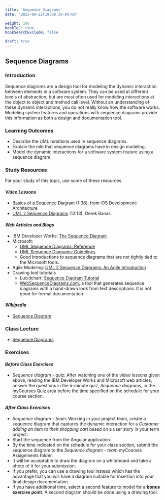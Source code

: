 ```yaml
---
title: 'Sequence Diagrams'
date: '2025-09-22T19:08:38-04:00'

weight: 100
bookToC: true
bookSearchExclude: false

draft: true
---
```


## Sequence Diagrams

### Introduction

Sequence diagrams are a design tool for modeling the dynamic interaction between elements in a software system. They can be used at different levels of abstraction, but are most often used for modeling interactions at the object to object and method call level. Without an understanding of these dynamic interactions, you do not really know how the software works. Modeling system features and operations with sequence diagrams provide this information as both a design and documentation tool.

### Learning Outcomes

* Describe the UML notations used in sequence diagrams.
* Explain the role that sequence diagrams have in design modeling.
* Model the dynamic interactions for a software system feature using a sequence diagram.

### Study Resources

For your study of this topic, use some of these resources.

#### *Video Lessons*

* [Basics of a Sequence Diagram](https://www.linkedin.com/learning/ios-development-architecture/the-sequence-diagram) (1:38), from iOS Development: Architecture
* [UML 2 Sequence Diagrams](https://www.youtube.com/watch?v=cxG-qWthxt4) (12:13), Derek Banas

#### *Web Articles and Blogs*

* IBM Developer Works: [The Sequence Diagram](https://www.ibm.com/developerworks/rational/library/3101.html)
* Microsoft: 
    * [UML Sequence Diagrams: Reference](https://msdn.microsoft.com/en-us/library/dd409377.aspx)
    * [UML Sequence Diagrams: Guidelines](https://msdn.microsoft.com/en-us/library/dd409389.aspx)
    * Good introductions to sequence diagrams that are not tightly tied to the Microsoft tools.
* Agile Modeling: [UML 2 Sequence Diagrams: An Agile Introduction](http://www.agilemodeling.com/artifacts/sequenceDiagram.htm)
* Drawing tool tutorials
    * Lucidchart: [Sequence Diagram Tutorial](https://www.lucidchart.com/pages/uml/sequence-diagram)
    * [WebSequenceDiagrams.com](https://www.websequencediagrams.com/), a tool that generates sequence diagrams with a hand-drawn look from text descriptions. It is not good for formal documentation.

#### *Wikipedia*

* [Sequence Diagram](https://en.wikipedia.org/wiki/Sequence_diagram)

### Class Lecture

* [Sequence Diagrams](/slides/sequence-diagrams.pdf)

### Exercises

#### *Before Class Exercises*

* *Sequence diagram - quiz:* After watching one of the video lessons given above, reading the IBM Developer Works and Microsoft web articles, answer the questions in the 5-minute quiz, *Sequence diagrams*, in the myCourses Quiz area before the time specified on the schedule for your course section.

#### *After Class Exercises*

* *Sequence diagram - team*: Working in your project team, create a sequence diagram that captures the dynamic interaction for a *Customer adding an item to their shopping cart* based on a user story in your term project:
* Start the sequence from the Angular application.
* By the time indicated on the schedule for your class section, submit the sequence diagram to the *Sequence diagram - team* myCourses Assignments folder.
* It will be acceptable to draw the diagram on a whiteboard and take a photo of it for your submission.
* If you prefer, you can use a drawing tool instead which has the advantage that you will have a diagram suitable for insertion into your final design documentation.
* If you have additional time, select a second feature to model for a **bonus exercise point**. A second diagram should be done using a drawing tool.